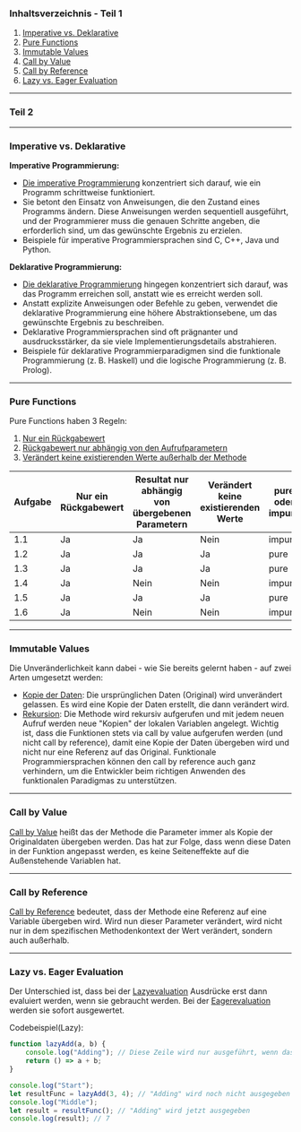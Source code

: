 ### Inhaltsverzeichnis - Teil 1

1. [Imperative vs. Deklarative](#imperative-vs-deklarative)
2. [Pure Functions](#pure-functions)
3. [Immutable Values](#immutable-values)
4. [Call by Value](#call-by-value)
5. [Call by Reference](#call-by-reference)
6. [Lazy vs. Eager Evaluation](#lazy-vs-eager-evaluation)

------
### Teil 2

---

### Imperative vs. Deklarative

**Imperative Programmierung:**

- [Die imperative Programmierung](#imperative-programmierung) konzentriert sich darauf, wie ein Programm schrittweise funktioniert.
- Sie betont den Einsatz von Anweisungen, die den Zustand eines Programms ändern. Diese Anweisungen werden sequentiell ausgeführt, und der Programmierer muss die genauen Schritte angeben, die erforderlich sind, um das gewünschte Ergebnis zu erzielen.
- Beispiele für imperative Programmiersprachen sind C, C++, Java und Python.

**Deklarative Programmierung:**

- [Die deklarative Programmierung](#deklarative-programmierung) hingegen konzentriert sich darauf, was das Programm erreichen soll, anstatt wie es erreicht werden soll.
- Anstatt explizite Anweisungen oder Befehle zu geben, verwendet die deklarative Programmierung eine höhere Abstraktionsebene, um das gewünschte Ergebnis zu beschreiben.
- Deklarative Programmiersprachen sind oft prägnanter und ausdrucksstärker, da sie viele Implementierungsdetails abstrahieren.
- Beispiele für deklarative Programmierparadigmen sind die funktionale Programmierung (z. B. Haskell) und die logische Programmierung (z. B. Prolog).

---

### Pure Functions

Pure Functions haben 3 Regeln:

1. [Nur ein Rückgabewert](#nur-ein-rückgabewert)
2. [Rückgabewert nur abhängig von den Aufrufparametern](#rückgabewert-nur-abhängig-von-den-aufrufparametern)
3. [Verändert keine existierenden Werte außerhalb der Methode](#verändert-keine-existierenden-werte-außerhalb-der-methode)

| Aufgabe | Nur ein Rückgabewert | Resultat nur abhängig von übergebenen Parametern | Verändert keine existierenden Werte | pure oder impure |
|---------|-----------------------|-------------------------------------------------|---------------------------------------|-------------------|
| 1.1     | Ja                    | Ja                                              | Nein                                  | impure            |
| 1.2     | Ja                    | Ja                                              | Ja                                    | pure              |
| 1.3     | Ja                    | Ja                                              | Ja                                    | pure              |
| 1.4     | Ja                    | Nein                                            | Nein                                  | impure            |
| 1.5     | Ja                    | Ja                                              | Ja                                    | pure              |
| 1.6     | Ja                    | Nein                                            | Nein                                  | impure            |

---

### Immutable Values

Die Unveränderlichkeit kann dabei - wie Sie bereits gelernt haben - auf zwei Arten umgesetzt werden:

- [Kopie der Daten](#kopie-der-daten): Die ursprünglichen Daten (Original) wird unverändert gelassen. Es wird eine Kopie der Daten erstellt, die dann verändert wird.
- [Rekursion](#rekursion): Die Methode wird rekursiv aufgerufen und mit jedem neuen Aufruf werden neue "Kopien" der lokalen Variablen angelegt.
Wichtig ist, dass die Funktionen stets via call by value aufgerufen werden (und nicht call by reference), damit eine Kopie der Daten übergeben wird und nicht nur eine Referenz auf das Original. Funktionale Programmiersprachen können den call by reference auch ganz verhindern, um die Entwickler beim richtigen Anwenden des funktionalen Paradigmas zu unterstützen.

---

### Call by Value

[Call by Value](#call-by-value) heißt das der Methode die Parameter immer als Kopie der Originaldaten übergeben werden. Das hat zur Folge, dass wenn diese Daten in der Funktion angepasst werden, es keine Seiteneffekte auf die Außenstehende Variablen hat.

---

### Call by Reference

[Call by Reference](#call-by-reference) bedeutet, dass der Methode eine Referenz auf eine Variable übergeben wird. Wird nun dieser Parameter verändert, wird nicht nur in dem spezifischen Methodenkontext der Wert verändert, sondern auch außerhalb.

---

### Lazy vs. Eager Evaluation

Der Unterschied ist, dass bei der [Lazyevaluation](#lazy-evaluation) Ausdrücke erst dann evaluiert werden, wenn sie gebraucht werden. Bei der [Eagerevaluation](#eager-evaluation) werden sie sofort ausgewertet.

Codebeispiel(Lazy):

```javascript
function lazyAdd(a, b) {
    console.log("Adding"); // Diese Zeile wird nur ausgeführt, wenn das Ergebnis tatsächlich benötigt wird
    return () => a + b;
}

console.log("Start");
let resultFunc = lazyAdd(3, 4); // "Adding" wird noch nicht ausgegeben
console.log("Middle");
let result = resultFunc(); // "Adding" wird jetzt ausgegeben
console.log(result); // 7
